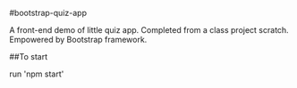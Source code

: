 #bootstrap-quiz-app

A front-end demo of little quiz app. Completed from a class project scratch. Empowered by Bootstrap framework. 

##To start

run 'npm start'

